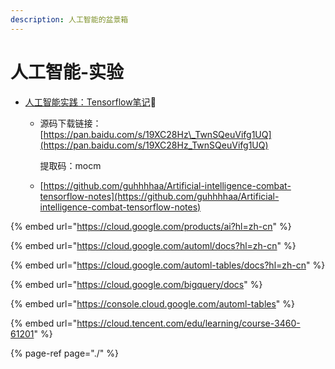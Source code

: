 ```yaml
---
description: 人工智能的盆景箱
---
```


# 人工智能-实验

* [人工智能实践：Tensorflow笔记](https://www.icourse163.org/course/PKU-1002536002?tid=1452937471)🚩
  * 源码下载链接：[https://pan.baidu.com/s/19XC28Hz\_TwnSQeuVifg1UQ](https://pan.baidu.com/s/19XC28Hz_TwnSQeuVifg1UQ) 

    提取码：mocm

  * [https://github.com/guhhhhaa/Artificial-intelligence-combat-tensorflow-notes](https://github.com/guhhhhaa/Artificial-intelligence-combat-tensorflow-notes)

{% embed url="https://cloud.google.com/products/ai?hl=zh-cn" %}

{% embed url="https://cloud.google.com/automl/docs?hl=zh-cn" %}

{% embed url="https://cloud.google.com/automl-tables/docs?hl=zh-cn" %}

{% embed url="https://cloud.google.com/bigquery/docs" %}

{% embed url="https://console.cloud.google.com/automl-tables" %}

{% embed url="https://cloud.tencent.com/edu/learning/course-3460-61201" %}

{% page-ref page="./" %}

